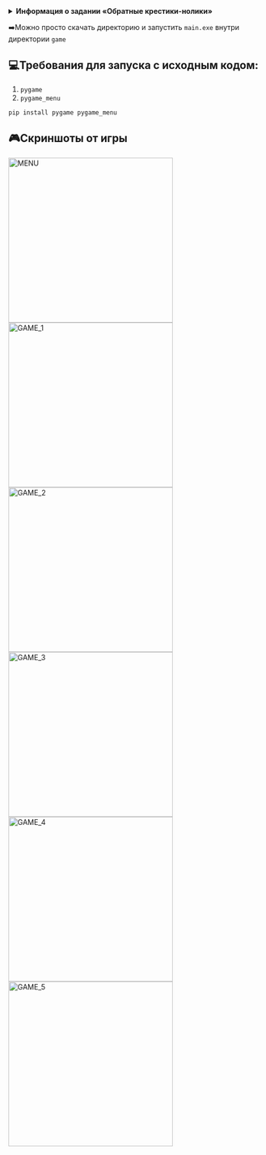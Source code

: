 <details>
  <summary> <b>Информация о задании «Обратные крестики-нолики» </b></summary>
  
Разработать игру «Обратные крестики-нолики» на поле 10 x 10 с правилом «Пять в ряд» – проигрывает тот,
у кого получился вертикальный, горизонтальный или диагональный ряд из пяти своих фигур (крестиков/ноликов).
Игра должна работать в режиме «человек против компьютера».

Игра может быть консольной или поддерживать графический интерфейс (будет плюсом, но не требуется).

При разработке игры учесть принцип DRY (don’t repeat yourself) – «не повторяйся».
То есть минимизировать повторяемость кода и повысить его переиспользуемость за счет использования функций.
Функции должны иметь свою зону ответственности.

Необходимо оформить решение на GitHub.

Критерии оценки:

1. Качество алгоритмов.

2. Принцип DRY.

3. Качество оформления кода (наименования переменных, форматирование, документация).
</details>


➡️Можно просто скачать директорию и запустить `main.exe` внутри директории `game`

💻Требования для запуска с исходным кодом:
---------------
1. `pygame`
2. `pygame_menu`

`pip install pygame pygame_menu`

🎮Скриншоты от игры
---------------
<div class='img-grid'>
  <img src="https://user-images.githubusercontent.com/24300906/152649029-30893041-6570-4e20-a9be-1ce3b30c001c.png" alt="MENU" width="325"/>
  <img src="https://user-images.githubusercontent.com/24300906/152649036-f965af57-784a-4fb0-9fe2-76d019e8c907.png" alt="GAME_1" width="325"/>
  <img src="https://user-images.githubusercontent.com/24300906/152649303-c90ea3b1-15be-4b32-a7da-8389e7a56704.png" alt="GAME_2" width="325"/>
  <img src="https://user-images.githubusercontent.com/24300906/152649089-3eee114b-7563-4e84-b5f9-bc2130f463c7.png" alt="GAME_3" width="325"/>
  <img src="https://user-images.githubusercontent.com/24300906/152649214-34dd85c0-0174-456c-a7dc-b893ba611960.png" alt="GAME_4" width="325"/>
  <img src="https://user-images.githubusercontent.com/24300906/152649178-43b26fd1-5841-4ce2-bb97-c71eeb79f35a.png" alt="GAME_5" width="325"/>
  


</div>


